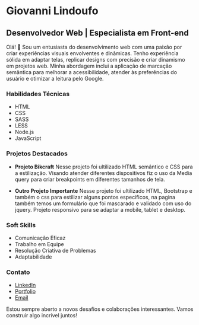 # Giovanni Lindoufo

## Desenvolvedor Web | Especialista em Front-end

Olá! 👋 Sou um entusiasta do desenvolvimento web com uma paixão por criar experiências visuais envolventes e dinâmicas. Tenho experiência sólida em adaptar telas, replicar designs com precisão e criar dinamismo em projetos web. Minha abordagem inclui a aplicação de marcação semântica para melhorar a acessibilidade, atender às preferências do usuário e otimizar a leitura pelo Google.

### Habilidades Técnicas

- HTML
- CSS
- SASS
- LESS
- Node.js
- JavaScript

### Projetos Destacados

- **Projeto Bikcraft**
  Nesse projeto foi ultilizado HTML semântico e CSS para a estilização. Visando atender diferentes dispositivos fiz o uso da Media query para criar breakpoints em diferentes tamanhos de tela.

- **Outro Projeto Importante**
  Nesse projeto foi ultilizado HTML, Bootstrap e também o css para estilizar alguns pontos especificos, na pagina também temos um formulário que foi mascarado e validado com uso do jquery. Projeto responsivo para se adaptar a mobile, tablet e desktop.



### Soft Skills

- Comunicação Eficaz
- Trabalho em Equipe
- Resolução Criativa de Problemas
- Adaptabilidade

### Contato

- [LinkedIn](https://www.linkedin.com/in/giovanni-lindoufo/)
- [Portfolio](https://portifolio-novo.vercel.app/)
- [Email](glindoufo1@gmail.com)

Estou sempre aberto a novos desafios e colaborações interessantes. Vamos construir algo incrível juntos!

<!--
**LindoufoGA/LindoufoGA** is a ✨ _special_ ✨ repository because its `README.md` (this file) appears on your GitHub profile.

Here are some ideas to get you started:

- 🔭 I’m currently working on ...
- 🌱 I’m currently learning ...
- 👯 I’m looking to collaborate on ...
- 🤔 I’m looking for help with ...
- 💬 Ask me about ...
- 📫 How to reach me: ...
- 😄 Pronouns: ...
- ⚡ Fun fact: ...
-->
